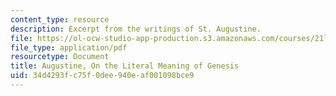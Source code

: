 ```yaml
---
content_type: resource
description: Excerpt from the writings of St. Augustine.
file: https://ol-ocw-studio-app-production.s3.amazonaws.com/courses/21l-460-medieval-literature-medieval-women-writers-spring-2004/34d4293fc75f0dee940eaf001098bce9_hand_out3_augus.pdf
file_type: application/pdf
resourcetype: Document
title: Augustine, On the Literal Meaning of Genesis
uid: 34d4293f-c75f-0dee-940e-af001098bce9
---
```

